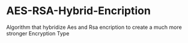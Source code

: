 # AES-RSA-Hybrid-Encription
Algorithm that hybridize Aes and Rsa encription to create a much more stronger Encryption Type
